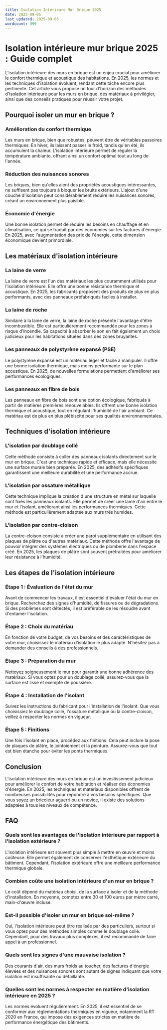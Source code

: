 ```yaml
---
title: Isolation Intérieure Mur Brique 2025
date: 2025-09-05
last_updated: 2025-09-05
wordcount: 999
---
```


# Isolation intérieure mur brique 2025 : Guide complet

L'isolation intérieure des murs en brique est un enjeu crucial pour améliorer le confort thermique et acoustique des habitations. En 2025, les normes et les techniques d'isolation évoluent, rendant cette tâche encore plus pertinente. Cet article vous propose un tour d'horizon des méthodes d'isolation intérieure pour les murs en brique, des matériaux à privilégier, ainsi que des conseils pratiques pour réussir votre projet.

## Pourquoi isoler un mur en brique ?

### Amélioration du confort thermique

Les murs en brique, bien que robustes, peuvent être de véritables passoires thermiques. En hiver, ils laissent passer le froid, tandis qu'en été, ils accumulent la chaleur. L'isolation intérieure permet de réguler la température ambiante, offrant ainsi un confort optimal tout au long de l'année.

### Réduction des nuisances sonores

Les briques, bien qu'elles aient des propriétés acoustiques intéressantes, ne suffisent pas toujours à bloquer les bruits extérieurs. L'ajout d'une couche d'isolation peut considérablement réduire les nuisances sonores, créant un environnement plus paisible.

### Économie d'énergie

Une bonne isolation permet de réduire les besoins en chauffage et en climatisation, ce qui se traduit par des économies sur les factures d'énergie. En 2025, avec l'augmentation des prix de l'énergie, cette dimension économique devient primordiale.

## Les matériaux d'isolation intérieure

### La laine de verre

La laine de verre est l'un des matériaux les plus couramment utilisés pour l'isolation intérieure. Elle offre une bonne résistance thermique et acoustique. En 2025, les fabricants proposent des produits de plus en plus performants, avec des panneaux préfabriqués faciles à installer.

### La laine de roche

Similaire à la laine de verre, la laine de roche présente l'avantage d'être incombustible. Elle est particulièrement recommandée pour les zones à risque d'incendie. Sa capacité à absorber le son en fait également un choix judicieux pour les habitations situées dans des zones bruyantes.

### Les panneaux de polystyrène expansé (PSE)

Le polystyrène expansé est un matériau léger et facile à manipuler. Il offre une bonne isolation thermique, mais moins performante sur le plan acoustique. En 2025, de nouvelles formulations permettent d'améliorer ses performances écologiques.

### Les panneaux en fibre de bois

Les panneaux en fibre de bois sont une option écologique, fabriqués à partir de matières premières renouvelables. Ils offrent une bonne isolation thermique et acoustique, tout en régulant l'humidité de l'air ambiant. Ce matériau est de plus en plus plébiscité pour ses qualités environnementales.

## Techniques d'isolation intérieure

### L'isolation par doublage collé

Cette méthode consiste à coller des panneaux isolants directement sur le mur en brique. C'est une technique rapide et efficace, mais elle nécessite une surface murale bien préparée. En 2025, des adhésifs spécifiques garantissent une meilleure durabilité et une performance accrue.

### L'isolation par ossature métallique

Cette technique implique la création d'une structure en métal sur laquelle sont fixés les panneaux isolants. Elle permet de créer une lame d'air entre le mur et l'isolant, améliorant ainsi les performances thermiques. Cette méthode est particulièrement adaptée aux murs très humides.

### L'isolation par contre-cloison

La contre-cloison consiste à créer une paroi supplémentaire en utilisant des plaques de plâtre ou d'autres matériaux. Cette méthode offre l'avantage de pouvoir intégrer des systèmes électriques ou de plomberie dans l'espace créé. En 2025, les plaques de plâtre sont souvent prétraitées pour améliorer leur résistance à l'humidité.

## Les étapes de l'isolation intérieure

### Étape 1 : Évaluation de l'état du mur

Avant de commencer les travaux, il est essentiel d'évaluer l'état du mur en brique. Recherchez des signes d'humidité, de fissures ou de dégradations. Si des problèmes sont détectés, il est préférable de les résoudre avant d'entamer l'isolation.

### Étape 2 : Choix du matériau

En fonction de votre budget, de vos besoins et des caractéristiques de votre mur, choisissez le matériau d'isolation le plus adapté. N'hésitez pas à demander des conseils à des professionnels.

### Étape 3 : Préparation du mur

Nettoyez soigneusement le mur pour garantir une bonne adhérence des matériaux. Si vous optez pour un doublage collé, assurez-vous que la surface est lisse et exempte de poussière.

### Étape 4 : Installation de l'isolant

Suivez les instructions du fabricant pour l'installation de l'isolant. Que vous choisissiez le doublage collé, l'ossature métallique ou la contre-cloison, veillez à respecter les normes en vigueur.

### Étape 5 : Finitions

Une fois l'isolant en place, procédez aux finitions. Cela peut inclure la pose de plaques de plâtre, le jointoiement et la peinture. Assurez-vous que tout est bien étanche pour éviter les ponts thermiques.

## Conclusion

L'isolation intérieure des murs en brique est un investissement judicieux pour améliorer le confort de votre habitation et réaliser des économies d'énergie. En 2025, les techniques et matériaux disponibles offrent de nombreuses possibilités pour répondre à vos besoins spécifiques. Que vous soyez un bricoleur aguerri ou un novice, il existe des solutions adaptées à tous les niveaux de compétence.

## FAQ

### Quels sont les avantages de l'isolation intérieure par rapport à l'isolation extérieure ?

L'isolation intérieure est souvent plus simple à mettre en œuvre et moins coûteuse. Elle permet également de conserver l'esthétique extérieure du bâtiment. Cependant, l'isolation extérieure offre une meilleure performance thermique globale.

### Combien coûte une isolation intérieure d'un mur en brique ?

Le coût dépend du matériau choisi, de la surface à isoler et de la méthode d'installation. En moyenne, comptez entre 30 et 100 euros par mètre carré, main-d'œuvre incluse.

### Est-il possible d'isoler un mur en brique soi-même ?

Oui, l'isolation intérieure peut être réalisée par des particuliers, surtout si vous optez pour des méthodes simples comme le doublage collé. Cependant, pour des travaux plus complexes, il est recommandé de faire appel à un professionnel.

### Quels sont les signes d'une mauvaise isolation ?

Des courants d'air, des murs froids au toucher, des factures d'énergie élevées et des nuisances sonores sont autant de signes indiquant que votre isolation est insuffisante ou défaillante.

### Quelles sont les normes à respecter en matière d'isolation intérieure en 2025 ?

Les normes évoluent régulièrement. En 2025, il est essentiel de se conformer aux réglementations thermiques en vigueur, notamment la RT 2020 en France, qui impose des exigences strictes en matière de performance énergétique des bâtiments.